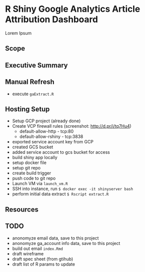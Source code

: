 # R Shiny Google Analytics Article Attribution Dashboard

Lorem Ipsum 

## Scope

## Executive Summary

## Manual Refresh

- execute `gaExtract.R` 

## Hosting Setup

- Setup GCP project (already done)
- Create VCP firewall rules (screenshot: http://d.pr/i/tq7Hu4)
	- default-allow-http - tcp:80
	- default-allow-rshiny - tcp:3838
- exported service account key from GCP
- created GCS bucket 
- added service account to gcs bucket for access
- build shiny app locally
- setup docker file
- setup git repo
- create build trigger
- push code to git repo
- Launch VM via `launch_vm.R`
- SSH into instance, run `$ docker exec -it shinyserver bash`
- perform initial data extract `$ Rscript extract.R`

## Resources

## TODO

- anonomyze email data, save to this project
- anonomyze ga_account info data, save to this project
- build out email `index.Rmd`
- draft wireframe
- draft spec sheet (from gtihub)
- draft list of R params to update